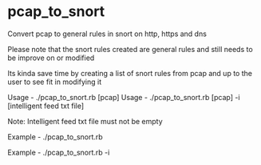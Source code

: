 # pcap_to_snort
Convert pcap to general rules in snort on http, https and dns

Please note that the snort rules created are general rules and still needs to be improve on or modified

Its kinda save time by creating a list of snort rules from pcap and up to the user to see fit in modifying it

Usage - ./pcap_to_snort.rb [pcap]
Usage - ./pcap_to_snort.rb [pcap] -i [intelligent feed txt file]

Note: Intelligent feed txt file must not be empty

Example - ./pcap_to_snort.rb <pcap file>

Example - ./pcap_to_snort.rb <pcap file> -i <intelligent feed file>

